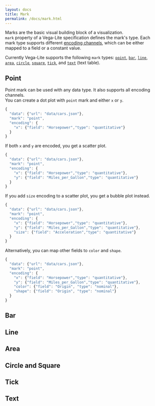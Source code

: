 ```yaml
---
layout: docs
title: Mark
permalink: /docs/mark.html
---
```


Marks are the basic visual building block of a visualization.  
`mark` property of a Vega-Lite specification defines the mark's type.
Each mark type supports different [encoding channels](encoding.html#Encoding-Channels),
which can be either mapped to a field or a constant value.  

Currently Vega-Lite supports the following `mark` types:
[`point`](#point),
[`bar`](#bar),
[`line`](#line),
[`area`](#area),
[`circle`](#circle),
[`square`](#square),
[`tick`](#tick), and
[`text`](#text) (text table).

## Point

Point mark can be used with any data type.  It also supports all encoding channels.  
You can create a dot plot with `point` mark and either `x` or `y`.

```js
{
  "data": {"url": "data/cars.json"},
  "mark": "point",
  "encoding": {
    "x": {"field": "Horsepower","type": "quantitative"}
  }
}
```
<script>
vg.embed('#dot-plot', {
  mode: 'vega-lite',
  spec: {
    "data": {"url": "../data/cars.json"},
    "mark": "point",
    "encoding": {
      "x": {"field": "Horsepower","type": "quantitative"}
    }
  }
});
</script>
<div id="dot-plot"></div>


If both `x` and `y` are encoded, you get a scatter plot.

```js
{
  "data": {"url": "data/cars.json"},
  "mark": "point",
  "encoding": {
    "x": {"field": "Horsepower","type": "quantitative"},
    "y": {"field": "Miles_per_Gallon","type": "quantitative"}
  }
}
```
<script>
vg.embed('#scatter', {
  mode: 'vega-lite',
  spec: {
    "data": {"url": "../data/cars.json"},
    "mark": "point",
    "encoding": {
      "x": {"field": "Horsepower","type": "quantitative"},
      "y": {"field": "Miles_per_Gallon","type": "quantitative"}
    }
  }
});
</script>
<div id="scatter"></div>

If you add `size` encoding to a scatter plot, you get a bubble plot instead.  

```js
{
  "data": {"url": "data/cars.json"},
  "mark": "point",
  "encoding": {
    "x": {"field": "Horsepower","type": "quantitative"},
    "y": {"field": "Miles_per_Gallon","type": "quantitative"},
    "size": {"field": "Acceleration","type": "quantitative"}
  }
}
```
<script>
vg.embed('#scatter_bubble', {
  mode: 'vega-lite',
  spec: {
    "data": {"url": "../data/cars.json"},
    "mark": "point",
    "encoding": {
      "x": {"field": "Horsepower","type": "quantitative"},
      "y": {"field": "Miles_per_Gallon","type": "quantitative"},
      "size": {"field": "Acceleration","type": "quantitative"}
    }
  }
});
</script>
<div id="scatter_bubble"></div>

Alternatively, you can map other fields to `color` and `shape`.

```js
{
  "data": {"url": "data/cars.json"},
  "mark": "point",
  "encoding": {
    "x": {"field": "Horsepower","type": "quantitative"},
    "y": {"field": "Miles_per_Gallon","type": "quantitative"},
    "color": {"field": "Origin", "type": "nominal"},
    "shape": {"field": "Origin", "type": "nominal"}
  }
}
```
<script>
vg.embed('#scatter_color_shape', {
  mode: 'vega-lite',
  spec: {
    "data": {"url": "../data/cars.json"},
    "mark": "point",
    "encoding": {
      "x": {"field": "Horsepower","type": "quantitative"},
      "y": {"field": "Miles_per_Gallon","type": "quantitative"},
      "color": {"field": "Origin", "type": "nominal"},
      "shape": {"field": "Origin", "type": "nominal"}
    }
  }
});
</script>
<div id="scatter_color_shape"></div>


## Bar




<!--
- How orientation is determined
- Bar can be used to create bar chart, stacked bar chart, layered bar chart and grouped bar chart (when combined with facets)
- (Future -- once we have tooltip) -- playing bar's trick with `detail` channel
-->

## Line

<!--
- Line = ordinal / temporal and typically another measure  
- How sort order is determined
- Custom order for line
- (Future) color
-->

## Area
<!--
- Area = ordinal / temporal and typically another measure  
- How sort order is determined
- Stacking
-->

## Circle and Square

## Tick
<!--
- Supported data type
- How orientation is determined
-->

## Text
